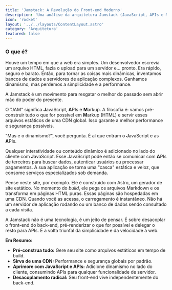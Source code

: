 ```yaml
---
title: 'Jamstack: A Revolução do Front-end Moderno'
description: 'Uma análise da arquitetura Jamstack (JavaScript, APIs e Markup), que favorece a entrega de sites estáticos pré-renderizados para máxima performance, segurança e escalabilidade.'
icon: 'rocket'
layout: '../../layouts/ContentLayout.astro'
category: 'Arquitetura'
featured: false
---
```


### O que é?

Houve um tempo em que a web era simples. Um desenvolvedor escrevia um arquivo HTML, fazia o upload para um servidor e... pronto. Era rápido, seguro e barato. Então, para tornar as coisas mais dinâmicas, inventamos bancos de dados e servidores de aplicação complexos. Ganhamos dinamismo, mas perdemos a simplicidade e a performance.

A Jamstack é um movimento para resgatar o melhor do passado sem abrir mão do poder do presente.

O "JAM" significa **J**avaScript, **A**PIs e **M**arkup. A filosofia é: vamos pré-construir tudo o que for possível em **M**arkup (HTML) e servir esses arquivos estáticos de uma CDN global. Isso garante a melhor performance e segurança possíveis.

"Mas e o dinamismo?", você pergunta. É aí que entram o **J**avaScript e as **A**PIs.

Qualquer interatividade ou conteúdo dinâmico é adicionado no lado do cliente com **J**avaScript. Esse JavaScript pode então se comunicar com **A**PIs de terceiros para buscar dados, autenticar usuários ou processar pagamentos. A sua aplicação se torna uma "casca" estática e veloz, que consome serviços especializados sob demanda.

Pense neste site, por exemplo. Ele é construído com Astro, um gerador de site estático. No momento do *build*, ele pega os arquivos Markdown e os transforma em páginas HTML puras. Essas páginas são hospedadas em uma CDN. Quando você as acessa, o carregamento é instantâneo. Não há um servidor de aplicação rodando ou um banco de dados sendo consultado a cada visita.

A Jamstack não é uma tecnologia, é um jeito de pensar. É sobre desacoplar o front-end do back-end, pré-renderizar o que for possível e delegar o resto para APIs. É a volta triunfal da simplicidade e da velocidade à web.

**Em Resumo:**

*   **Pré-construa tudo:** Gere seu site como arquivos estáticos em tempo de build.
*   **Sirva de uma CDN:** Performance e segurança globais por padrão.
*   **Aprimore com JavaScript e APIs:** Adicione dinamismo no lado do cliente, consumindo APIs para qualquer funcionalidade de servidor.
*   **Desacoplamento radical:** Seu front-end vive independentemente do back-end. 